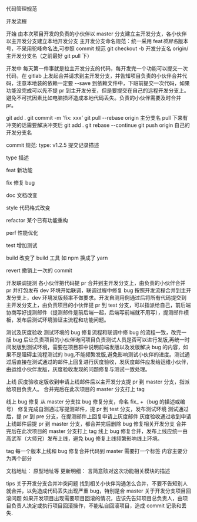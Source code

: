 代码管理规范

开发流程

开始
由本次项目开发的负责的小伙伴以 master 分支建立主开发分支，各小伙伴以主开发分支建立本地开发分支
主开发分支命名规范：统一采用 feat*项目名*版本号，不采用驼峰命名法,可参照 commit 规范
git checkout -b 开发分支名 origin/主开发分支名（之前最好 git pull 下）

开发中
每天第一件事就是拉主开发分支的代码，每开发完一个功能可以提交一次代码，在 gitlab 上发起合并请求到主开发分支，并告知项目负责的小伙伴合并代码，注意本地装的依赖一定要 --save 到依赖文件中，下班前提交一次代码，如果功能没完成可以先不提 pr 到主开发分支，但是要提交在自己的远程开发分支上。避免不可抗因素比如电脑损坏造成本地代码丢失。负责的小伙伴需要及时合并 pr。

git add .
git commit -m 'fix: xxx'
git pull --rebase origin 主分支名
pull 下来有冲突的话需要解决冲突后
git add .
git rebase --continue
git push origin 自己的开发分支名

commit 规范: type: v1.2.5 提交记录描述

type
描述

feat
新功能

fix
修复 bug

doc
文档改变

style
代码格式改变

refactor
某个已有功能重构

perf
性能优化

test
增加测试

build
改变了 build 工具 如 npm 换成了 yarn

revert
撤销上一次的 commit

开发联调提测
各小伙伴把代码提 pr 合并到主开发分支上，由负责的小伙伴合并 pr 并打包发布 dev 环境开始联调，联调过程中修复 bug 按照开发流程合并到主开发分支上，dev 环境发版频率不做要求。开发自测用例通过后将所有代码提交到主开发分支上，由负责项目的小伙伴提 pr 到 test 分支，可以指派给自己，前后端协商写好提测邮件（提测邮件是前后端一起，后端写前端就不用写），提测邮件模板，发布后测试环境验证主流程和功能问题。

测试及灰度验收
测试环境的 bug 修复流程和联调中修 bug 的流程一致，改完一版 bug 后让负责项目的小伙伴询问项目负责测试人员是否可以进行发版,再统一时间发版到测试环境，需要在项目群中说明前端发版以及发版解决 bug 的内容，如果不是阻碍主流程测试的 bug,不能频繁发版,避免影响测试小伙伴的进度。测试通过后直接在测试通过的邮件上回复进行灰度验收，发灰度邮件应发给运维小伙伴，由运维小伙伴发版，灰度验收发现的问题修复与测试一致处理。

上线
灰度验收定版收到申请上线邮件后以主开发分支提 pr 到 master 分支，指派给项目负责人。
合并完后在此次项目的 master 分支打上 tag

线上 bug 修复
从 master 分支拉 bug 修复分支，命名 fix\_ +（bug 的描述或编号）
修复完成自测通过写提测邮件，提 pr 到 test 分支，发布测试环境
测试通过后，提 pr 到 pre 分支，在提测邮件上回复申请上灰度邮件
灰度验收通过收到申请上线邮件后提 pr 到 master 分支，都合并完后删除 bug 修复相关开发分支
合并完后在此次项目的 master 分支打上 tag
线上 bug 修复合并，发布上线应统一由高武军（大师兄）发布上线，避免 bug 修复上线频繁影响线上环境。

tag
每一个版本上线和 bug 修复合并代码到 master 需要打一个标签
内容主要分为两个部分

文档地址：
原型地址等
更新明细：
言简意赅对这次功能相关模块的描述

tips
关于开发分支合并冲突问题
找到相关小伙伴沟通怎么合并，不要不告知别人就合并，以免造成代码丢失出现严重 bug，特别是合 master
关于开发分支项目回滚问题
如果开发项目出现需要项目回滚的情况，应该先告知项目总负责人，由项目负责人决定或执行项目回滚操作，不能私自回滚项目，造成 commit 记录和丢失.

